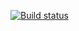 [![Build status](https://ci.appveyor.com/api/projects/status/lr7t0eab9p0bo5y5?svg=true)](https://ci.appveyor.com/project/nikiforovamaria/ajs-homework8-1)
